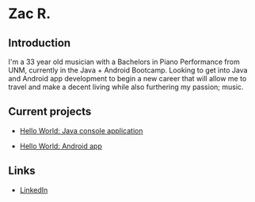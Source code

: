 # Zac R.

## Introduction

I'm a 33 year old musician with a Bachelors in Piano Performance from UNM, currently in the Java + Android Bootcamp. Looking to get into Java and Android app development to begin a new career that will allow me to travel and make a decent living while also furthering my passion; music.

## Current projects

* [Hello World: Java console application](https://github.com/zcr003/hello-world-java)

* [Hello World: Android app](https://github.com/zcr003/hello-world-android)

## Links

* [LinkedIn](https://www.linkedin.com/in/zachary-ramsey-512356148/)
